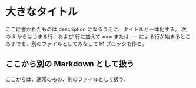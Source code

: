 大きなタイトル
=========

ここに書かれたものは description になるうえに、タイトルと一体化する。
次の # からはじまる行、および 行に加えて === または --- による行が始まるところまでを、別のファイルとしてみなして h1 ブロックを作る。

ここから別の Markdown として扱う
------------------------

ここからは、通常のもの、別のファイルとして扱う.
